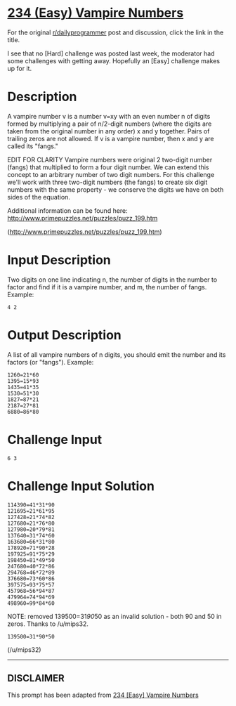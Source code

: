 # [234 (Easy) Vampire Numbers](https://www.reddit.com/r/dailyprogrammer/comments/3moxid/20150928_challenge_234_easy_vampire_numbers/)

For the original [r/dailyprogrammer](https://www.reddit.com/r/dailyprogrammer/) post and discussion, click the link in the title.

I see that no [Hard] challenge was posted last week, the moderator had some challenges with getting away. Hopefully an [Easy] challenge makes up for it. 

# Description
A vampire number v is a number v=xy with an even number n of digits formed by multiplying a pair of n/2-digit numbers (where the digits are taken from the original number in any order) x and y together. Pairs of trailing zeros are not allowed. If v is a vampire number, then x and y are called its "fangs." 

EDIT FOR CLARITY Vampire numbers were original 2 two-digit number (fangs) that multiplied to form a four digit number. We can extend this concept to an arbitrary number of two digit numbers. For this challenge we'll work with three two-digit numbers (the fangs) to create six digit numbers with the same property - we conserve the digits we have on both sides of the equation.

Additional information can be found here: http://www.primepuzzles.net/puzzles/puzz_199.htm

(http://www.primepuzzles.net/puzzles/puzz_199.htm)
# Input Description
Two digits on one line indicating n, the number of digits in the number to factor and find if it is a vampire number, and m, the number of fangs. Example:


```
4 2
```
# Output Description
A list of all vampire numbers of n digits, you should emit the number and its factors (or "fangs"). Example:


```
1260=21*60
1395=15*93
1435=41*35
1530=51*30
1827=87*21
2187=27*81
6880=86*80
```
# Challenge Input

```
6 3
```
# Challenge Input Solution

```
114390=41*31*90
121695=21*61*95
127428=21*74*82
127680=21*76*80
127980=20*79*81
137640=31*74*60
163680=66*31*80
178920=71*90*28
197925=91*75*29
198450=81*49*50
247680=40*72*86
294768=46*72*89
376680=73*60*86
397575=93*75*57
457968=56*94*87
479964=74*94*69
498960=99*84*60
```
NOTE: removed 139500=31*90*50 as an invalid solution - both 90 and 50 in zeros. Thanks to /u/mips32. 


```
139500=31*90*50
```
(/u/mips32)

----
## **DISCLAIMER**
This prompt has been adapted from [234 [Easy] Vampire Numbers](https://www.reddit.com/r/dailyprogrammer/comments/3moxid/20150928_challenge_234_easy_vampire_numbers/
)
